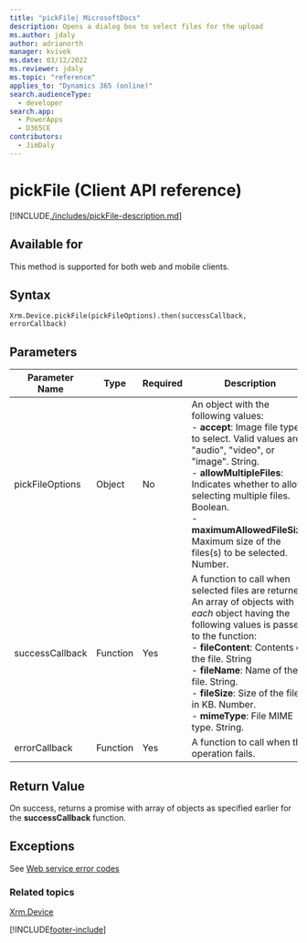 ```yaml
---
title: "pickFile| MicrosoftDocs"
description: Opens a dialog box to select files for the upload
ms.author: jdaly
author: adrianorth
manager: kvivek
ms.date: 03/12/2022
ms.reviewer: jdaly
ms.topic: "reference"
applies_to: "Dynamics 365 (online)"
search.audienceType:
  - developer
search.app: 
  - PowerApps
  - D365CE
contributors:
  - JimDaly
---
```


# pickFile (Client API reference)

[!INCLUDE[./includes/pickFile-description.md](./includes/pickFile-description.md)]

## Available for

This method is supported for both web and mobile clients.

## Syntax

`Xrm.Device.pickFile(pickFileOptions).then(successCallback, errorCallback)`

## Parameters

| Parameter Name  | Type     | Required | Description                                                                                                                                                                                                                                                                                                                                           |
| --------------- | -------- | -------- | ----------------------------------------------------------------------------------------------------------------------------------------------------------------------------------------------------------------------------------------------------------------------------------------------------------------------------------------------------- |
| pickFileOptions | Object   | No       | An object with the following values:<br/>- **accept**: Image file types to select. Valid values are "audio", "video", or "image". String.<br/>- **allowMultipleFiles**: Indicates whether to allow selecting multiple files. Boolean.<br/>- **maximumAllowedFileSize**: Maximum size of the files(s) to be selected. Number.                          |
| successCallback | Function | Yes      | A function to call when selected files are returned. An array of objects with _each_ object having the following values is passed to the function:<br/>- **fileContent**: Contents of the file. String <br/>- **fileName**: Name of the file. String.<br/>- **fileSize**: Size of the file in KB. Number.<br/>- **mimeType**: File MIME type. String. |
| errorCallback   | Function | Yes      | A function to call when the operation fails.                                                                                                                                                                                                                                                                                                          |

## Return Value

On success, returns a promise with array of objects as specified earlier for the **successCallback** function.

## Exceptions

See [Web service error codes](../../../../data-platform/org-service/web-service-error-codes.md)

### Related topics

[Xrm.Device](../xrm-device.md)

[!INCLUDE[footer-include](../../../../../includes/footer-banner.md)]
